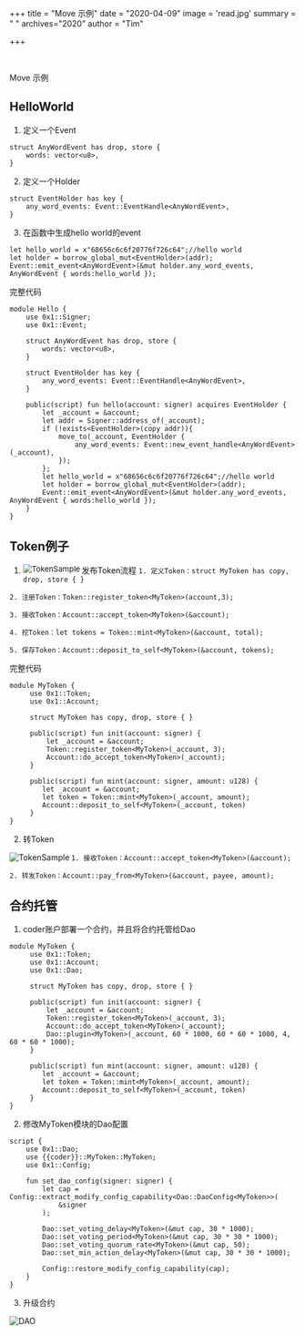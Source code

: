 +++
title = "Move 示例"
date = "2020-04-09"
image = 'read.jpg'
summary = " "
archives="2020"
author = "Tim"

+++

<br />

Move 示例

<!--more-->


## HelloWorld

1. 定义一个Event

~~~move
struct AnyWordEvent has drop, store {
    words: vector<u8>,
}
~~~


2. 定义一个Holder

~~~move
struct EventHolder has key {
    any_word_events: Event::EventHandle<AnyWordEvent>,
}
~~~

3. 在函数中生成hello world的event

~~~move
let hello_world = x"68656c6c6f20776f726c64";//hello world
let holder = borrow_global_mut<EventHolder>(addr);
Event::emit_event<AnyWordEvent>(&mut holder.any_word_events, AnyWordEvent { words:hello_world });
~~~

完整代码


~~~move
module Hello {
    use 0x1::Signer;
    use 0x1::Event;

    struct AnyWordEvent has drop, store {
        words: vector<u8>,
    }

    struct EventHolder has key {
        any_word_events: Event::EventHandle<AnyWordEvent>,
    }

    public(script) fun hello(account: signer) acquires EventHolder {
        let _account = &account;
        let addr = Signer::address_of(_account);
        if (!exists<EventHolder>(copy addr)){
            move_to(_account, EventHolder {
                any_word_events: Event::new_event_handle<AnyWordEvent>(_account),
            });
        };
        let hello_world = x"68656c6c6f20776f726c64";//hello world
        let holder = borrow_global_mut<EventHolder>(addr);
        Event::emit_event<AnyWordEvent>(&mut holder.any_word_events, AnyWordEvent { words:hello_world });
    }
}
~~~



## Token例子

1. 发布Token流程
    <img src="./move_samples/TokenSample.png" alt="TokenSample" style="zoom:95%;" align=left />
`1. 定义Token：struct MyToken has copy, drop, store { }`



`2. 注册Token：Token::register_token<MyToken>(account,3);`



`3. 接收Token：Account::accept_token<MyToken>(&account);`



`4. 挖Token：let tokens = Token::mint<MyToken>(&account, total);`



`5. 保存Token：Account::deposit_to_self<MyToken>(&account, tokens);`



完整代码

```move
module MyToken {
     use 0x1::Token;
     use 0x1::Account;

     struct MyToken has copy, drop, store { }

     public(script) fun init(account: signer) {
         let _account = &account;
         Token::register_token<MyToken>(_account, 3);
         Account::do_accept_token<MyToken>(_account);
     }

     public(script) fun mint(account: signer, amount: u128) {
        let _account = &account;
        let token = Token::mint<MyToken>(_account, amount);
        Account::deposit_to_self<MyToken>(_account, token)
     }
}
```



2. 转Token
<img src="./move_samples/TokenTransfer.png" alt="TokenSample" style="zoom:100%;" align=left />

`1. 接收Token：Account::accept_token<MyToken>(&account);`





`2. 转发Token：Account::pay_from<MyToken>(&account, payee, amount);`







## 合约托管

1. coder账户部署一个合约，并且将合约托管给Dao

~~~move
module MyToken {
     use 0x1::Token;
     use 0x1::Account;
     use 0x1::Dao;

     struct MyToken has copy, drop, store { }

     public(script) fun init(account: signer) {
         let _account = &account;
         Token::register_token<MyToken>(_account, 3);
         Account::do_accept_token<MyToken>(_account);
         Dao::plugin<MyToken>(_account, 60 * 1000, 60 * 60 * 1000, 4, 60 * 60 * 1000);
     }

     public(script) fun mint(account: signer, amount: u128) {
        let _account = &account;
        let token = Token::mint<MyToken>(_account, amount);
        Account::deposit_to_self<MyToken>(_account, token)
     }
}
~~~

2. 修改MyToken模块的Dao配置

~~~move
script {
    use 0x1::Dao;
    use {{coder}}::MyToken::MyToken;
    use 0x1::Config;

    fun set_dao_config(signer: signer) {
        let cap = Config::extract_modify_config_capability<Dao::DaoConfig<MyToken>>(
            &signer
        );

        Dao::set_voting_delay<MyToken>(&mut cap, 30 * 1000);
        Dao::set_voting_period<MyToken>(&mut cap, 30 * 30 * 1000);
        Dao::set_voting_quorum_rate<MyToken>(&mut cap, 50);
        Dao::set_min_action_delay<MyToken>(&mut cap, 30 * 30 * 1000);

        Config::restore_modify_config_capability(cap);
    }
}
~~~

3. 升级合约

![DAO](https://tva1.sinaimg.cn/large/008i3skNgy1gqxxyln2yxj30p10g5myz.jpg)
